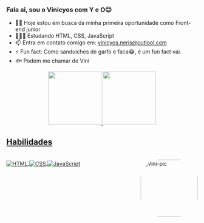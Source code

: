 ### Fala ai, sou o Vinicyos com Y e O😊


- 👶🏻 Hoje estou em busca da minha primeira oportunidade como Front-end junior
- 👨🏻‍💻 Estudando HTML, CSS, JavaScript
- 📫 Entra em contato comigo em: vinicyos.neris@outlool.com
- ⚡ Fun fact: Como sanduiches de garfo e faca😂, é um fun fact vai.
- 🐟 Podem me chamar de Vini

<div align="center">
  <a href="https://github.com/vinicyos">
  <img height="140em" src="https://github-readme-stats.vercel.app/api?username=vinicyos&show_icons=true&theme=dracula&include_all_commits=true&count_private=true"/>
  <img height="140em" src="https://github-readme-stats.vercel.app/api/top-langs/?username=vinicyos&layout=compact&langs_count=7&theme=dracula"/>
</div>

## Habilidades
  
<div style="display: inline_block"><br>
  <img align="center" alt="HTML" src="https://img.shields.io/badge/HTML5-E34F26?style=for-the-badge&logo=html5&logoColor=white">
  <img align="center" alt="CSS" src="https://img.shields.io/badge/CSS3-1572B6?style=for-the-badge&logo=css3&logoColor=white">
  <img align="center" alt="JavaScript" src="https://img.shields.io/badge/JavaScript-323330?style=for-the-badge&logo=javascript&logoColor=F7DF1E">
  <img align="right" alt="Vini-pic" height="150" style="border-radius:50px;" src="https://uploaddeimagens.com.br/images/004/317/543/original/Euanime.png?1674959134">
</div>
